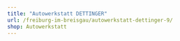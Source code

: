 ```yaml
---
title: "Autowerkstatt DETTINGER"
url: /freiburg-im-breisgau/autowerkstatt-dettinger-9/
shop: Autowerkstatt
---
```

